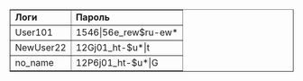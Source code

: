 <!DOCTYPE html>
<html lang="ru">
<head>
    <meta charset="UTF-8">
    <meta name="viewport" content="width=device-width, initial-scale=1.0">
</head>
<body>
    <table border="1" cellspacing="0" cellpadding="3">
        <tr>
            <td><strong>Логи</strong></td>
            <td><strong>Пароль</strong></td>
        </tк>
        <tr>
            <td>User101</td>
            <td>1546|56e_rew$ru-ew*</td>
        </tr>
        <tr>
            <td>NewUser22</td>
            <td>12Gj01_ht-$u*|t</td>
        </tr>
        <tr>
            <td>no_name</td>
            <td>12P6j01_ht-$u*|G</td>
        </tr>
    </table>
</body>
</html>